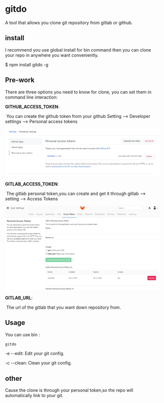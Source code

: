 # gitdo
A tool that allows you clone git repository from gitlab or github.

## install

I recommend you use global install for bin command then you can clone your repo in anywhere you want conveniently.

$ npm install gitdo -g

## Pre-work

There are three options you need to know for clone, you can set them in command line interaction:

**GITHUB_ACCESS_TOKEN**:

​	You can create the github token from your github Setting --> Developer settings --> Personal access tokens

​	<img src="https://github.com/shiyubi123/assets/blob/master/img/gitdo/github-token.jpg?raw=true" alt="github-token.jpg" style="zoom: 67%;" />

**GITLAB_ACCESS_TOKEN**:

​	The gitlab personal token,you can create and get it through gitlab --> setting --> Access Tokens

​	<img src="https://github.com/shiyubi123/assets/blob/master/img/gitdo/gitlab-token.png?raw=true" alt="gitlab-token.png" style="zoom:50%;" />

**GITLAB_URL**:

​	The url of the gitlab that you want down repository from.



## Usage

You can use bin :

```bash
gitdo
```

-e --edit: Edit your git config.

-c --clean: Clean your git config.

## other

Cause the clone is through your personal token,so the repo will automatically link to your git.
